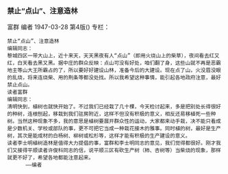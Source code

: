 ### 禁止“点山”、注意造林
富群  编者
1947-03-28
第4版()
专栏：

    禁止“点山”、注意造林
    编辑同志：
    黎城四区一带大山上，近十来天，天天黑夜有人“点山”（即用火烧山上的柴草），夜间看去红又红，白天看去黑又黑。据中庄的群众反映：点山可没有好处，咱们翻了身，这些山就不再是恶霸地主等山大王所霸占的了，所以要好好建设山林，准备今后的大建设。现在点了山，火没眉没眼的乱烧，将来连烧柴、用的荆条等都没处找。所以我希望这种事情，能引起各地政府注意，最好禁止点山。
    读者富群
    编辑同志：
    清明快到，植树也就快开始了。不过我们已经栽了几十棵，今天检讨起来，多是把别处长得很好的种树，连根刨起，移栽到我们驻房附近，这样不但没有积极的意义，相反还易移植死一些种树。当然这种现象不多，我的意思是植树要展开群众性的运动，大家都来动手栽，决不能只看成是少数机关、学校或部队的事，更不可把它当成一种栽花接木的雅事。同时植的树，最好是生产树，其次是能成材的白杨树、柳树或松杉等，这样才能有积极的生产建设的意义。
    读者李士明植树造林是值得大力提倡的事，富群和李士明同志的意见，我们觉得都很好。刚才我们又接得平顺读者许俊科同志的信，说平顺三区有砍生产树（柿、杏树等）当柴烧的现象，那样就更不好了，希望各地都能注意起来。
          ——编者
